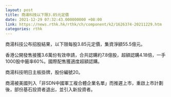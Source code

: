 ```yaml
---
layout: post
title: 商湯科技以下限3.85元定價
date: 2021-12-29 07:32:43.000000000 +08:00
link: https://news.rthk.hk/rthk/ch/component/k2/1626374-20211229.htm
categories: rthk
---
```


商湯科技公布招股結果，以下限每股3.85元定價，集資淨額55.5億元。

香港公開發售接獲3.6萬份有效申請，合共認購約7.8億股，超額認購4.18倍，一手1000股中籤率60%。國際配售獲適度超額認購。

商湯科技明日主板掛牌，股份編號20。

商湯被美國列入「非SDN中國軍工複合體企業名單」而推遲上市，重啟上市計劃後，部份基石投資者退出，並引入新投資者。
